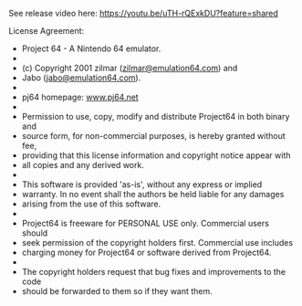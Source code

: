 See release video here: https://youtu.be/uTH-rQExkDU?feature=shared

License Agreement:

 * Project 64 - A Nintendo 64 emulator.
 *
 * (c) Copyright 2001 zilmar (zilmar@emulation64.com) and
 * Jabo (jabo@emulation64.com).
 *
 * pj64 homepage: www.pj64.net
 *
 * Permission to use, copy, modify and distribute Project64 in both binary and
 * source form, for non-commercial purposes, is hereby granted without fee,
 * providing that this license information and copyright notice appear with
 * all copies and any derived work.
 *
 * This software is provided 'as-is', without any express or implied
 * warranty. In no event shall the authors be held liable for any damages
 * arising from the use of this software.
 *
 * Project64 is freeware for PERSONAL USE only. Commercial users should
 * seek permission of the copyright holders first. Commercial use includes
 * charging money for Project64 or software derived from Project64.
 *
 * The copyright holders request that bug fixes and improvements to the code
 * should be forwarded to them so if they want them.
